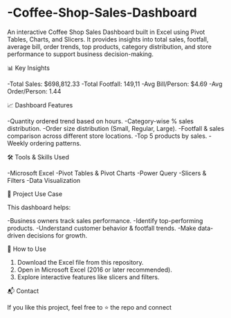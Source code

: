 # -Coffee-Shop-Sales-Dashboard
An interactive Coffee Shop Sales Dashboard built in Excel using Pivot Tables, Charts, and Slicers. It provides insights into total sales, footfall, average bill, order trends, top products, category distribution, and store performance to support business decision-making.

📊 Key Insights

-Total Sales: $698,812.33
-Total Footfall: 149,11
-Avg Bill/Person: $4.69
-Avg Order/Person: 1.44

📈 Dashboard Features

-Quantity ordered trend based on hours.
-Category-wise % sales distribution.
-Order size distribution (Small, Regular, Large).
-Footfall & sales comparison across different store locations.
-Top 5 products by sales.
-Weekly ordering patterns.

🛠 Tools & Skills Used

-Microsoft Excel
-Pivot Tables & Pivot Charts
-Power Query
-Slicers & Filters
-Data Visualization

📌 Project Use Case

This dashboard helps:

-Business owners track sales performance.
-Identify top-performing products.
-Understand customer behavior & footfall trends.
-Make data-driven decisions for growth.

🚀 How to Use

1. Download the Excel file from this repository.
2. Open in Microsoft Excel (2016 or later recommended).
3. Explore interactive features like slicers and filters.

📬 Contact

If you like this project, feel free to ⭐ the repo and connect
